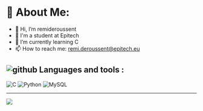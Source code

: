 # 💫 About Me:
- 👋 Hi, I’m remideroussent
- 💞️ I'm a student at Epitech
- 🌱 I’m currently learning C
- 📫 How to reach me: remi.deroussent@epitech.eu


## ![github](https://img.icons8.com/?size=30&id=106562&format=png&color=000000) **Languages and tools :**
![C](https://img.shields.io/badge/c-%2300599C.svg?style=for-the-badge&logo=c&logoColor=white) ![Python](https://img.shields.io/badge/python-3670A0?style=for-the-badge&logo=python&logoColor=ffdd54) ![MySQL](https://img.shields.io/badge/mysql-4479A1.svg?style=for-the-badge&logo=mysql&logoColor=white)

---
[![](https://visitcount.itsvg.in/api?id=remideroussent&label=Profile%20Views&pretty=false)](https://visitcount.itsvg.in)

<!-- Proudly created with GPRM ( https://gprm.itsvg.in ) -->
